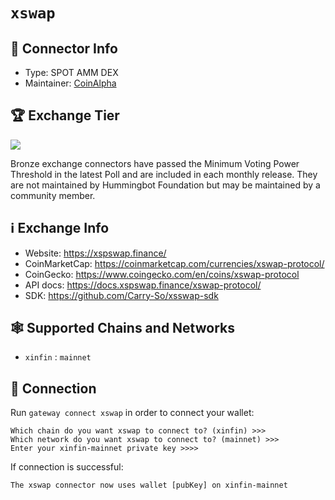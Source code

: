 # `xswap`

## 📁 Connector Info

* Type: SPOT AMM DEX
* Maintainer: [CoinAlpha](https://coinalpha.com)

## 🏆 Exchange Tier

![](https://img.shields.io/static/v1?label=Hummingbot&message=BRONZE&color=green)

Bronze exchange connectors have passed the Minimum Voting Power Threshold in the latest Poll and are included in each monthly release. They are not maintained by Hummingbot Foundation but may be maintained by a community member.

## ℹ️ Exchange Info

* Website: <https://xspswap.finance/>
* CoinMarketCap: <https://coinmarketcap.com/currencies/xswap-protocol/>
* CoinGecko: <https://www.coingecko.com/en/coins/xswap-protocol>
* API docs: <https://docs.xspswap.finance/xswap-protocol/>
* SDK: <https://github.com/Carry-So/xsswap-sdk>

## 🕸️ Supported Chains and Networks

* `xinfin` : `mainnet`

## 🔑 Connection

Run `gateway connect xswap` in order to connect your wallet:

```
Which chain do you want xswap to connect to? (xinfin) >>>
Which network do you want xswap to connect to? (mainnet) >>>
Enter your xinfin-mainnet private key >>>>
```

If connection is successful:

```
The xswap connector now uses wallet [pubKey] on xinfin-mainnet
```